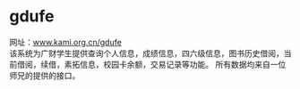 # gdufe
  网址：www.kami.org.cn/gdufe  
  该系统为广财学生提供查询个人信息，成绩信息，四六级信息，图书历史借阅，当前借阅，续借，素拓信息，校园卡余额，交易记录等功能。
所有数据均来自一位师兄的提供的接口。
